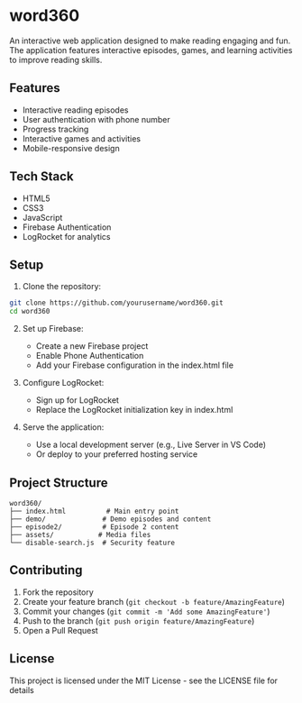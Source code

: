 # word360

An interactive web application designed to make reading engaging and fun. The application features interactive episodes, games, and learning activities to improve reading skills.

## Features

- Interactive reading episodes
- User authentication with phone number
- Progress tracking
- Interactive games and activities
- Mobile-responsive design

## Tech Stack

- HTML5
- CSS3
- JavaScript
- Firebase Authentication
- LogRocket for analytics

## Setup

1. Clone the repository:
```bash
git clone https://github.com/yourusername/word360.git
cd word360
```

2. Set up Firebase:
   - Create a new Firebase project
   - Enable Phone Authentication
   - Add your Firebase configuration in the index.html file

3. Configure LogRocket:
   - Sign up for LogRocket
   - Replace the LogRocket initialization key in index.html

4. Serve the application:
   - Use a local development server (e.g., Live Server in VS Code)
   - Or deploy to your preferred hosting service

## Project Structure

```
word360/
├── index.html          # Main entry point
├── demo/              # Demo episodes and content
├── episode2/          # Episode 2 content
├── assets/           # Media files
└── disable-search.js  # Security feature
```

## Contributing

1. Fork the repository
2. Create your feature branch (`git checkout -b feature/AmazingFeature`)
3. Commit your changes (`git commit -m 'Add some AmazingFeature'`)
4. Push to the branch (`git push origin feature/AmazingFeature`)
5. Open a Pull Request

## License

This project is licensed under the MIT License - see the LICENSE file for details
